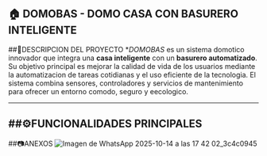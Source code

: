 ## 🏠 DOMOBAS - DOMO CASA CON BASURERO INTELIGENTE 
##📘DESCRIPCION DEL PROYECTO
**DOMOBAS* es un sistema domotico innovador que integra una **casa inteligente** con un **basurero automatizado**.
Su objetivo principal es mejorar la calidad de vida de los usuarios mediante la automatizacion de tareas cotidianas y el uso eficiente de la tecnologia. 
El sistema combina sensores, controladores y servicios de mantenimiento para ofrecer un entorno comodo, seguro y eecologico. 

----------------

 ##⚙️FUNCIONALIDADES PRINCIPALES
 -----------------------
 ##📷ANEXOS
 ![Imagen de WhatsApp 2025-10-14 a las 17 42 02_3c4c0945](https://github.com/user-attachments/assets/2348d886-106b-4555-a6c6-b4e61ec02fe1)
 
